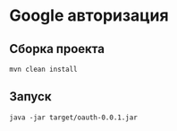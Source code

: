 # Google авторизация
## Сборка проекта
```shell
mvn clean install
```
## Запуск
```shell
java -jar target/oauth-0.0.1.jar
```